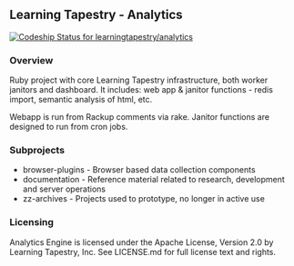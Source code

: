 ## Learning Tapestry - Analytics

[ ![Codeship Status for learningtapestry/analytics](https://codeship.com/projects/82476b30-5a45-0133-8003-66c4f8afce75/status?branch=master)](https://codeship.com/projects/110333)

### Overview

Ruby project with core Learning Tapestry infrastructure, both worker janitors
and dashboard. It includes: web app & janitor functions - redis import, semantic
analysis of html, etc.

Webapp is run from Rackup comments via rake. Janitor functions are designed to
run from cron jobs.

### Subprojects

* browser-plugins - Browser based data collection components
* documentation - Reference material related to research, development and server
operations
* zz-archives - Projects used to prototype, no longer in active use

### Licensing

Analytics Engine is licensed under the Apache License, Version 2.0 by Learning Tapestry, Inc. See LICENSE.md for full license text and rights.
